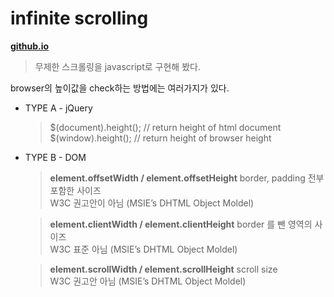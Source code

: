 # infinite scrolling
**[github.io](http://smilesol85.github.io/dev/infinite_scrolling/infinite_scrolling.html "infinite_scrolling")**

> 무제한 스크롤링을 javascript로 구현해 봤다.

browser의 높이값을 check하는 방법에는 여러가지가 있다.

* TYPE A - jQuery  
    > $(document).height();  // return height of html document  
    > $(window).height();  // return height of browser height  



* TYPE B - DOM  
    > **element.offsetWidth / element.offsetHeight**
    > border, padding 전부 포함한 사이즈  
    > W3C 권고안이 아님 (MSIE’s DHTML Object Moldel)  
      
    > **element.clientWidth / element.clientHeight**
    > border 를 뺀 영역의 사이즈  
    > W3C 표준 아님 (MSIE’s DHTML Object Moldel)  
      
    > **element.scrollWidth / element.scrollHeight**
    > scroll size  
    > W3C 권고안 아님 (MSIE’s DHTML Object Moldel)  